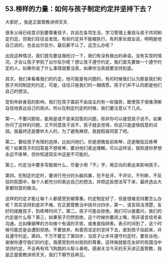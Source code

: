 ## 53.榜样的力量：如何与孩子制定约定并坚持下去？
大家好,，我是正面管教讲师天天.


很多父母已经意识到要尊重孩子，并且在各项生活，学习管理上重视与孩子共同制定约定。但我们往往会发现，有些约定并不能被执行，有的家长就会说，明明是他自己说的，也会出尔反尔，最后都不认了。这怎么办呢？


出现这种情况，我们首先要自我检讨一下，我们有没有做出的承诺，没有实现的情况，才会让孩子学到了出尔反尔呢？想让孩子遵守约定，我们首先要做一个遵守约定的人。如果你说了什么事情就要当真，如果你当真就要坚持到底。


其次，我们来看看我们的约定，他可能是有问题的，有的时候我们认为那是我们和孩子共同制定的约定，可是，往往只是我们的一厢情愿。孩子们并不认同那是他们自己的想法。


受到年龄身高的影响，我们在孩子面前不由自主的有一些强势，致使孩子很难清晰自信地表达自己的观点。所以在制定约定的时候，我们要注意以下几点。


第一，不要问那些，能用是或不是来回答的问题，除非你可以接受孩子说不。如果你问了这样的问题，又不同意孩子说不，孩子就会觉得，你这只是虚情假意的试探。我最终还是要听大人的，为了避免麻烦，我就假装同意了吧。


第二，要给孩子有限的选择，比如问他们，你是想晚饭前练琴，还是晚饭后练琴呢？如果孩子的回答是不想练琴，要对他们表达理解。可以这样说，我知道你梦想永远不练琴，但你知道现实中这是不可能的。


第三，约定当中要多写能做什么，尽量少用「不」字，用正向的表达来影响孩子。


第四，在制定约定时，要进行充分的头脑风暴，在不批评，不评论，不判断，不反驳的氛围中，每个人都充分的表达自己的想法，并把这些想法写下来，最终选出大家都同意的做法。


这样的约定才能让每个人都感受到被尊重。约定制定好了，但是很难坚持要怎么办呢？其实坚持到底并不难。在正面管教当中拢共分四步。第一，语言简洁清楚，友好的提醒孩子，到练琴时间了。第二，孩子可能会拒绝。我们可以接着问，我们的约定是什么呀？第三，如果孩子仍然拒绝，这个时候你要闭上嘴，用非语言信号来沟通，比如像钢琴的方向做个有请的手势，或者直指钟表。表示时间到了，这个时候可能还是会遭到拒绝。不要放弃，和善而坚定的坚持下去，直到孩子站起来，并且遵守约定。第四，千万不要忘了第四步，当孩子让步并遵守约定时，要告诉他，谢谢你遵守我们的约定。我感受到你对规则的尊重。这样做就能在友好的氛围当中坚持约定，不会再有鸡飞狗跳的斗智斗勇啦。感谢关注今天的天天讲正面管教，我是正面管教讲师天天，我们下期节目再见。

